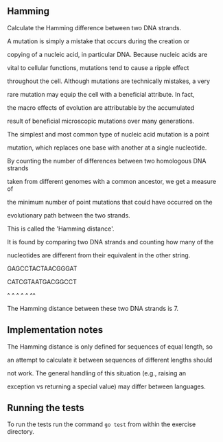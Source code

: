 
## Hamming

Calculate the Hamming difference between two DNA strands.

A mutation is simply a mistake that occurs during the creation or

copying of a nucleic acid, in particular DNA. Because nucleic acids are

vital to cellular functions, mutations tend to cause a ripple effect

throughout the cell. Although mutations are technically mistakes, a very

rare mutation may equip the cell with a beneficial attribute. In fact,

the macro effects of evolution are attributable by the accumulated

result of beneficial microscopic mutations over many generations.

  
The simplest and most common type of nucleic acid mutation is a point

mutation, which replaces one base with another at a single nucleotide.

  
By counting the number of differences between two homologous DNA strands

taken from different genomes with a common ancestor, we get a measure of

the minimum number of point mutations that could have occurred on the

evolutionary path between the two strands.

  
This is called the 'Hamming distance'.

  
It is found by comparing two DNA strands and counting how many of the

nucleotides are different from their equivalent in the other string.

  

GAGCCTACTAACGGGAT

CATCGTAATGACGGCCT

^ ^ ^ ^ ^ ^^

  
The Hamming distance between these two DNA strands is 7.

  

## Implementation notes

  

The Hamming distance is only defined for sequences of equal length, so

an attempt to calculate it between sequences of different lengths should

not work. The general handling of this situation (e.g., raising an

exception vs returning a special value) may differ between languages.

  
## Running the tests

  

To run the tests run the command `go test` from within the exercise directory.

